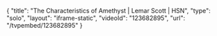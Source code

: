 {
    "title": "The Characteristics of Amethyst | Lemar Scott | HSN",
    "type": "solo",
    "layout": "iframe-static",
    "videoId": "123682895",
    "url": "\/tvpembed\/123682895"
}